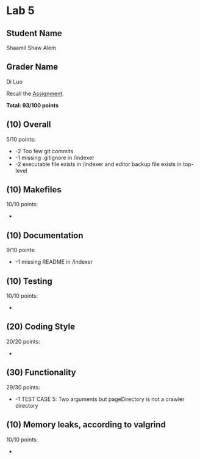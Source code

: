 # Lab 5

## Student Name

Shaamil Shaw Alem

## Grader Name

Di Luo

Recall the [Assignment](https://github.com/CS50winter2023/home/tree/main/labs/tse/indexer).

**Total: 93/100 points**

## (10) Overall

5/10 points:

* -2 Too few git commits
* -1 missing .gitignore in /indexer
* -2 executable file exists in /indexer and editor backup file exists in top-level

## (10) Makefiles

10/10 points:

* 

## (10) Documentation

9/10 points:

* -1 missing README in /indexer 

## (10) Testing

10/10 points:

* 

## (20) Coding Style

20/20 points:

* 

## (30) Functionality

29/30 points:

* -1 TEST CASE 5: Two arguments but pageDirectory is not a crawler directory

## (10) Memory leaks, according to valgrind

10/10 points:

* 

